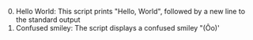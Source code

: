 0. Hello World: This script prints "Hello, World", followed by a new line to the standard output
1. Confused smiley: The script displays a confused smiley "(Ôo)'

